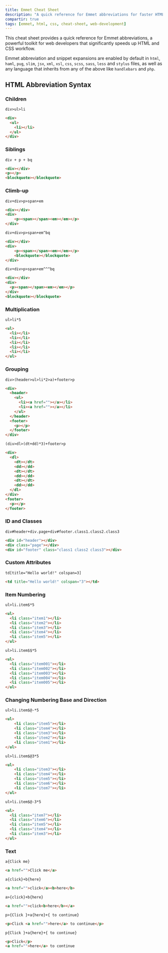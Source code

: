 ```yaml
---
title: Emmet Cheat Sheet
description: "A quick reference for Emmet abbreviations for faster HTML and CSS coding."
compartir: true
tags: [emmet, html, css, cheat-sheet, web-development]
---
```


This cheat sheet provides a quick reference for Emmet abbreviations, a powerful toolkit for web developers that significantly speeds up HTML and CSS workflow.

Emmet abbreviation and snippet expansions are enabled by default in `html`, `haml`, `pug`, `slim`, `jsx`, `xml`, `xsl`, `css`, `scss`, `sass`, `less` and `stylus` files, as well as any language that inherits from any of the above like `handlebars` and `php`.

## HTML Abbreviation Syntax

### Children

```text
div>ul>li
```

```html
<div>
  <ul>
    <li></li>
  </ul>
</div>
```

### Siblings

```text
div + p + bq
```

```html
<div></div>
<p></p>
<blockquote></blockquote>
```

### Climb-up

```text
div+div>p>span+em
```

```html
<div></div>
<div>
    <p><span></span><em></em></p>
</div>
```

```text
div+div>p>span+em^bq
```

```html
<div></div>
<div>
    <p><span></span><em></em></p>
    <blockquote></blockquote>
</div>
```

```text
div+div>p>span+em^^^bq
```

```html
<div></div>
<div>
  <p><span></span><em></em></p>
</div>
<blockquote></blockquote>
```

### Multiplication

```text
ul>li*5
```

```html
<ul>
  <li></li>
  <li></li>
  <li></li>
  <li></li>
  <li></li>
</ul>
```

### Grouping

```text
div>(header>ul>li*2>a)+footer>p
```

```html
<div>
  <header>
    <ul>
      <li><a href=""></a></li>
      <li><a href=""></a></li>
    </ul>
  </header>
  <footer>
    <p></p>
  </footer>
</div>
```

```text
(div>dl>(dt+dd)*3)+footer>p
```

```html
<div>
  <dl>
    <dt></dt>
    <dd></dd>
    <dt></dt>
    <dd></dd>
    <dt></dt>
    <dd></dd>
  </dl>
</div>
<footer>
  <p></p>
</footer>
```

### ID and Classes

```text
div#header+div.page+div#footer.class1.class2.class3
```

```html
<div id="header"></div>
<div class="page"></div>
<div id="footer" class="class1 class2 class3"></div>
```

### Custom Attributes

```text
td[title="Hello world!" colspan=3]
```

```html
<td title="Hello world!" colspan="3"></td>
```

### Item Numbering

```text
ul>li.item$*5
```

```html
<ul>
  <li class="item1"></li>
  <li class="item2"></li>
  <li class="item3"></li>
  <li class="item4"></li>
  <li class="item5"></li>
</ul>
```

```text
ul>li.item$$*5
```

```html
<ul>
  <li class="item001"></li>
  <li class="item002"></li>
  <li class="item003"></li>
  <li class="item004"></li>
  <li class="item005"></li>
</ul>
```

### Changing Numbering Base and Direction

```text
ul>li.item$@-*5
```

```html
<ul>
    <li class="item5"></li>
    <li class="item4"></li>
    <li class="item3"></li>
    <li class="item2"></li>
    <li class="item1"></li>
</ul>
```

```text
ul>li.item$@3*5
```

```html
<ul>
    <li class="item3"></li>
    <li class="item4"></li>
    <li class="item5"></li>
    <li class="item6"></li>
    <li class="item7"></li>
</ul>
```

```text
ul>li.item$@-3*5
```

```html
<ul>
  <li class="item7"></li>
  <li class="item6"></li>
  <li class="item5"></li>
  <li class="item4"></li>
  <li class="item3"></li>
</ul>
```

### Text

```text
a{Click me}
```

```html
<a href="">Click me</a>
```

```text
a{click}+b{here}
```

```html
<a href="">click</a><b>here</b>
```

```text
a>{click}+b{here}
```

```html
<a href="">click<b>here</b></a>
```

```text
p>{Click }+a{here}+{ to continue}
```

```html
<p>Click <a href="">here</a> to continue</p>
```

```text
p{Click }+a{here}+{ to continue}
```

```html
<p>Click</p>
<a href="">here</a> to continue
```
